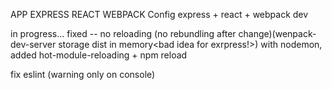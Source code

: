 APP EXPRESS REACT WEBPACK
Config express + react + webpack dev

in progress...
fixed -- no reloading (no rebundling after change)(wenpack-dev-server storage dist in memory<bad idea for exrpress!>) with nodemon, added hot-module-reloading + npm reload

fix eslint (warning only on console)
